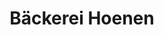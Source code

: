 ---
title: "Bäckerei Hoenen"
url: /neukirchen-vluyn/baeckerei-hoenen-niederrheinallee/
shop: Bäckerei
---